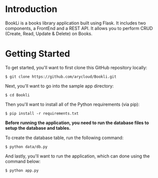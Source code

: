 # Introduction
BookLi is a books library application built using Flask. It includes two components, a FrontEnd and a REST API. It allows you to perform CRUD (Create, Read, Update & Delete) on Books.

# Getting Started
To get started, you'll want to first clone this GitHub repository locally:

`$ git clone https://github.com/arycloud/Bookli.git`

Next, you'll want to go into the sample app directory:

`$ cd Bookli`

Then you'll want to install all of the Python requirements (via pip):

`$ pip install -r requirements.txt`

**Before running the application, you need to run the database
files to setup the database and tables.**

To create the database table, run the following command:

`$ python data/db.py`

And lastly, you'll want to run the application, which can done using the command below:

`$ python app.py`
